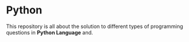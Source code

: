 # Python
This repository is all about the solution to different types of programming questions in **Python Language** and.
